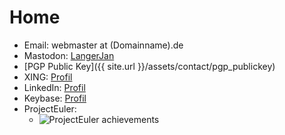 # Home

* Email: webmaster at (Domainname).de
* Mastodon: <a rel="me" href="https://chaos.social/@LangerJan">LangerJan</a>
* [PGP Public Key]({{ site.url }}/assets/contact/pgp_publickey)
* XING: [Profil](https://www.xing.com/profile/Jan_Gampe)
* LinkedIn: [Profil](https://www.linkedin.com/in/jan-gampe-374b76168)
* Keybase: [Profil](https://keybase.io/langerjan)
* ProjectEuler:
  - ![ProjectEuler achievements](https://projecteuler.net/profile/LangerJan.png)
